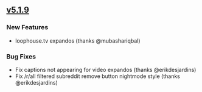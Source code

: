 ## [v5.1.9](https://github.com/honestbleeps/Reddit-Enhancement-Suite/releases/v5.1.9)


### New Features

- loophouse.tv expandos (thanks @mubashariqbal)

### Bug Fixes

- Fix captions not appearing for video expandos (thanks @erikdesjardins)
- Fix /r/all filtered subreddit remove button nightmode style (thanks @erikdesjardins)
